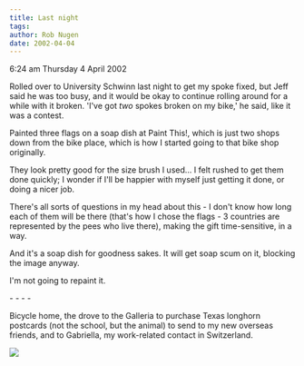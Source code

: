 ```yaml
---
title: Last night
tags: 
author: Rob Nugen
date: 2002-04-04
---
```


<p class=date>6:24 am Thursday 4 April 2002</p>

<p>Rolled over to University Schwinn last night to get
my spoke fixed, but Jeff said he was too busy, and it
would be okay to continue rolling around for a while
with it broken.  'I've got <em>two</em> spokes broken
on my bike,' he said, like it was a contest.</p>

<p>Painted three flags on a soap dish at Paint This!,
which is just two shops down from the bike place,
which is how I started going to that bike shop
originally.</p>

<p>They look pretty good for the size brush I used...
I felt rushed to get them done quickly; I wonder if
I'll be happier with myself  just getting it done, or
doing a nicer job.</p>

<p>There's all sorts of questions in my head about
this - I don't know how long each of them will be
there (that's how I chose the flags - 3 countries are
represented by the pees who live there), making the
gift time-sensitive, in a way.</p>

<p>And it's a soap dish for goodness sakes.  It will
get soap scum on it, blocking the image anyway.</p>

<p>I'm not going to repaint it.</p>

<p>- - - -</p>

<p>Bicycle home, the drove to the Galleria to purchase
Texas longhorn postcards (not the school, but the
animal) to send to my new overseas friends, and to
Gabriella, my work-related contact in Switzerland.</p>

<p><img src="/images/rob/wL-ROB.gif"/></p>
